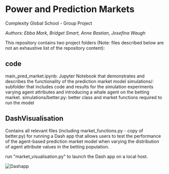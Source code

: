 # Power and Prediction Markets
Complexity Global School - Group Project

*Authors: Ebba Mark, Bridget Smart, Anne Bastian, Josefina Waugh*

This repository contains two project folders (Note: files described below are not an exhaustive list of the repository content):

## code
main_pred_market.ipynb: Jupyter Notebook that demonstrates and describes the functionality of the prediction market model
simulations/: subfolder that includes code and results for the simulation experiments varying agent attributes and introducing a whale agent on the betting market. 
simulations/better.py: better class and market functions required to run the model

## DashVisualisation
Contains all relevant files (including market_functions.py - copy of better.py) for running a Dash app that allows users to test the performance of the agent-based prediction market model when varying the distribution of agent attribute values in the betting population. 

run "market_visualisation.py" to launch the Dash app on a local host. 

![Dashapp](https://github.com/user-attachments/assets/f2ad4331-264f-4d01-a92f-a94b14a9799c)

